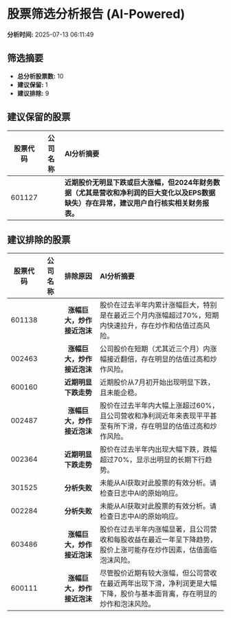 # 股票筛选分析报告 (AI-Powered)

**分析时间:** 2025-07-13 06:11:49

## 筛选摘要

- **总分析股票数:** 10
- **建议保留:** 1
- **建议排除:** 9

## 建议保留的股票

| 股票代码 | 公司名称 | AI分析摘要 |
|:---:|:---:|:---|
| 601127 |  | **近期股价无明显下跌或巨大涨幅，但2024年财务数据（尤其是营收和净利润的巨大变化以及EPS数据缺失）存在异常，建议用户自行核实相关财务报表。** |

## 建议排除的股票

| 股票代码 | 公司名称 | 排除原因 | AI分析摘要 |
|:---:|:---:|:---:|:---|
| 601138 |  | **涨幅巨大，炒作接近泡沫** | 股价在过去半年内累计涨幅巨大，特别是在最近三个月内涨幅超过70%，短期内快速拉升，存在炒作和估值过高风险。 |
| 002463 |  | **涨幅巨大，炒作接近泡沫** | 公司股价在短期（尤其近三个月）内涨幅接近翻倍，存在明显的估值过高和炒作风险。 |
| 600160 |  | **近期明显下跌走势** | 近期股价从7月初开始出现明显下跌，且未能企稳。 |
| 002487 |  | **涨幅巨大，炒作接近泡沫** | 股价在过去半年内大幅上涨超过60%，且公司营收和净利润近年来表现平平甚至有所下滑，存在明显的估值过高和炒作风险。 |
| 002364 |  | **近期明显下跌走势** | 股价在过去半年内出现大幅下跌，跌幅超过70%，显示出明显的长期下行趋势。 |
| 301525 |  | **分析失败** | 未能从AI获取对此股票的有效分析。请检查日志中AI的原始响应。 |
| 002284 |  | **分析失败** | 未能从AI获取对此股票的有效分析。请检查日志中AI的原始响应。 |
| 603486 |  | **涨幅巨大，炒作接近泡沫** | 股价在过去半年内涨幅显著，且公司营收和每股收益在最近一年呈下降趋势，股价上涨可能存在炒作因素，估值面临泡沫风险。 |
| 600111 |  | **涨幅巨大，炒作接近泡沫** | 尽管股价近期有较大涨幅，但公司营收在最近两年出现下滑，净利润更是大幅下降，股价与基本面背离，存在明显的炒作和泡沫风险。 |
